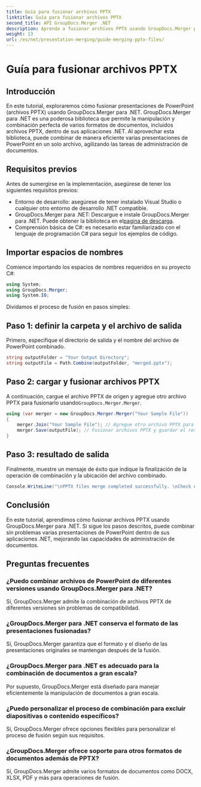 ```yaml
---
title: Guía para fusionar archivos PPTX
linktitle: Guía para fusionar archivos PPTX
second_title: API GroupDocs.Merger .NET
description: Aprenda a fusionar archivos PPTX usando GroupDocs.Merger para .NET. Optimice la gestión de documentos con esta potente biblioteca .NET.
weight: 13
url: /es/net/presentation-merging/guide-merging-pptx-files/
---
```


# Guía para fusionar archivos PPTX

## Introducción
En este tutorial, exploraremos cómo fusionar presentaciones de PowerPoint (archivos PPTX) usando GroupDocs.Merger para .NET. GroupDocs.Merger para .NET es una poderosa biblioteca que permite la manipulación y combinación perfecta de varios formatos de documentos, incluidos archivos PPTX, dentro de sus aplicaciones .NET. Al aprovechar esta biblioteca, puede combinar de manera eficiente varias presentaciones de PowerPoint en un solo archivo, agilizando las tareas de administración de documentos.
## Requisitos previos
Antes de sumergirse en la implementación, asegúrese de tener los siguientes requisitos previos:
- Entorno de desarrollo: asegúrese de tener instalado Visual Studio o cualquier otro entorno de desarrollo .NET compatible.
- GroupDocs.Merger para .NET: Descargue e instale GroupDocs.Merger para .NET. Puede obtener la biblioteca en el[pagina de descarga](https://releases.groupdocs.com/merger/net/).
- Comprensión básica de C#: es necesario estar familiarizado con el lenguaje de programación C# para seguir los ejemplos de código.

## Importar espacios de nombres
Comience importando los espacios de nombres requeridos en su proyecto C#:
```csharp
using System; 
using GroupDocs.Merger;
using System.IO;
```

Dividamos el proceso de fusión en pasos simples:
## Paso 1: definir la carpeta y el archivo de salida
Primero, especifique el directorio de salida y el nombre del archivo de PowerPoint combinado.
```csharp
string outputFolder = "Your Output Directory";
string outputFile = Path.Combine(outputFolder, "merged.pptx");
```
## Paso 2: cargar y fusionar archivos PPTX
 A continuación, cargue el archivo PPTX de origen y agregue otro archivo PPTX para fusionarlo usando`GroupDocs.Merger.Merger`.
```csharp
using (var merger = new GroupDocs.Merger.Merger("Your Sample File"))
{
    merger.Join("Your Sample File"); // Agregue otro archivo PPTX para fusionar
    merger.Save(outputFile); // Fusionar archivos PPTX y guardar el resultado
}
```
## Paso 3: resultado de salida
Finalmente, muestre un mensaje de éxito que indique la finalización de la operación de combinación y la ubicación del archivo combinado.
```csharp
Console.WriteLine("\nPPTX files merge completed successfully. \nCheck output in {0}", outputFolder);
```

## Conclusión
En este tutorial, aprendimos cómo fusionar archivos PPTX usando GroupDocs.Merger para .NET. Si sigue los pasos descritos, puede combinar sin problemas varias presentaciones de PowerPoint dentro de sus aplicaciones .NET, mejorando las capacidades de administración de documentos.

## Preguntas frecuentes
### ¿Puedo combinar archivos de PowerPoint de diferentes versiones usando GroupDocs.Merger para .NET?
Sí, GroupDocs.Merger admite la combinación de archivos PPTX de diferentes versiones sin problemas de compatibilidad.
### ¿GroupDocs.Merger para .NET conserva el formato de las presentaciones fusionadas?
Sí, GroupDocs.Merger garantiza que el formato y el diseño de las presentaciones originales se mantengan después de la fusión.
### ¿GroupDocs.Merger para .NET es adecuado para la combinación de documentos a gran escala?
Por supuesto, GroupDocs.Merger está diseñado para manejar eficientemente la manipulación de documentos a gran escala.
### ¿Puedo personalizar el proceso de combinación para excluir diapositivas o contenido específicos?
Sí, GroupDocs.Merger ofrece opciones flexibles para personalizar el proceso de fusión según sus requisitos.
### ¿GroupDocs.Merger ofrece soporte para otros formatos de documentos además de PPTX?
Sí, GroupDocs.Merger admite varios formatos de documentos como DOCX, XLSX, PDF y más para operaciones de fusión.